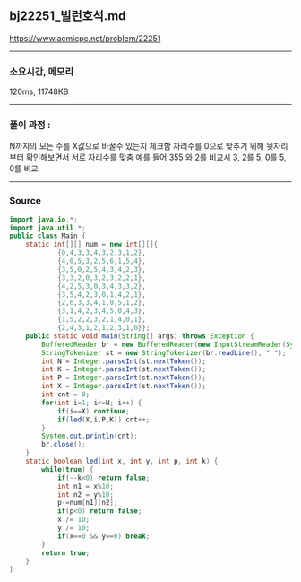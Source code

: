 ## bj22251\_빌런호석.md

https://www.acmicpc.net/problem/22251

---

### 소요시간, 메모리

120ms, 11748KB

---

### 풀이 과정 :

N까지의 모든 수를 X값으로 바꿀수 있는지 체크함
자리수를 0으로 맞추기 위해 뒷자리부터 확인해보면서 서로 자리수를 맞춤
예를 들어 355 와 2를 비교시
3, 2를
5, 0를
5, 0를 비교

---

### Source

```java
import java.io.*;
import java.util.*;
public class Main {
    static int[][] num = new int[][]{
            {0,4,3,3,4,3,2,3,1,2},
            {4,0,5,3,2,5,6,1,5,4},
            {3,5,0,2,5,4,3,4,2,3},
            {3,3,2,0,3,2,3,2,2,1},
            {4,2,5,3,0,3,4,3,3,2},
            {3,5,4,2,3,0,1,4,2,1},
            {2,6,3,3,4,1,0,5,1,2},
            {3,1,4,2,3,4,5,0,4,3},
            {1,5,2,2,3,2,1,4,0,1},
            {2,4,3,1,2,1,2,3,1,0}};
    public static void main(String[] args) throws Exception {
        BufferedReader br = new BufferedReader(new InputStreamReader(System.in));
        StringTokenizer st = new StringTokenizer(br.readLine(), " ");
        int N = Integer.parseInt(st.nextToken());
        int K = Integer.parseInt(st.nextToken());
        int P = Integer.parseInt(st.nextToken());
        int X = Integer.parseInt(st.nextToken());
        int cnt = 0;
        for(int i=1; i<=N; i++) {
            if(i==X) continue;
            if(led(X,i,P,K)) cnt++;
        }
        System.out.println(cnt);
        br.close();
    }
    static boolean led(int x, int y, int p, int k) {
        while(true) {
            if(--k<0) return false;
            int n1 = x%10;
            int n2 = y%10;
            p-=num[n1][n2];
            if(p<0) return false;
            x /= 10;
            y /= 10;
            if(x==0 && y==0) break;
        }
        return true;
    }
}
```

